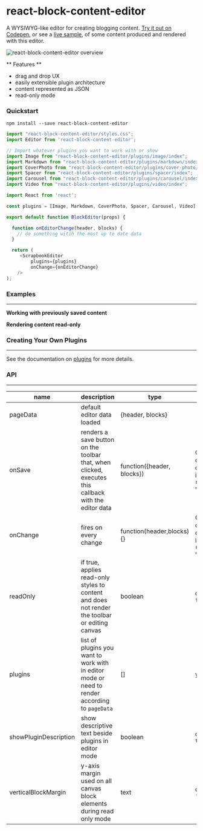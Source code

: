 # react-block-content-editor

A WYSIWYG-like editor for creating blogging content. [Try it out on Codepen](www.google.ca), or see a [live sample](www.alecng.ca), of some content produced and rendered with this editor.

![react-block-content-editor overview](/overview.gif)

** Features **

- drag and drop UX
- easily extensible plugin architecture
- content represented as JSON
- read-only mode

### Quickstart

`npm install --save react-block-content-editor`

```javascript
import "react-block-content-editor/styles.css";
import Editor from 'react-block-content-editor';

// Import whatever plugins you want to work with or show
import Image from "react-block-content-editor/plugins/image/index";
import Markdown from "react-block-content-editor/plugins/markdown/index";
import CoverPhoto from "react-block-content-editor/plugins/cover-photo/index";
import Spacer from "react-block-content-editor/plugins/spacer/index";
import Carousel from "react-block-content-editor/plugins/carousel/index";
import Video from "react-block-content-editor/plugins/video/index";

import React from 'react';

const plugins = [Image, Markdown, CoverPhoto, Spacer, Carousel, Video];

export default function BlockEditor(props) {

  function onEditorChange(header, blocks) {
 	// do something witih the most up to date data
  }

  return (
	 <ScrapbookEditor
		 plugins={plugins}
		 onChange={onEditorChange}
	/>
);

```

### Examples

---

**Working with previously saved content**

**Rendering content read-only**

### Creating Your Own Plugins

---

See the documentation on [plugins](/plugins.md) for more details.

### API

---

| name                  | description                                                                                          | type                       | required                                        |
| --------------------- | ---------------------------------------------------------------------------------------------------- | -------------------------- | ----------------------------------------------- |
| pageData              | default editor data loaded                                                                           | {header, blocks}           |                                                 |
| onSave                | renders a save button on the toolbar that, when clicked, executes this callback with the editor data | function({header, blocks}) | One of onSave or onChange if `readOnly = false` |
| onChange              | fires on every change                                                                                | function(header,blocks){}  | One of onSave or onChange if `readOnly = false` |
| readOnly              | if true, applies read-only styles to content and does not render the toolbar or editing canvas       | boolean                    | default `false`                                 |
| plugins               | list of plugins you want to work with in editor mode or need to render according to `pageData`       | []                         | yes                                             |
| showPluginDescription | show descriptive text beside plugins in editor mode                                                  | boolean                    | default `true`                                  |
| verticalBlockMargin   | y-axis margin used on all canvas block elements during read only mode                                | text                       | default `'20px'`                                |
